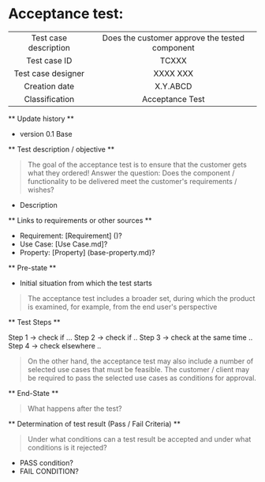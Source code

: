 # Acceptance test:


| | |
|:-:|:-:|
| Test case description | Does the customer approve the tested component |
| Test case ID | TCXXX |
| Test case designer | XXXX XXX |
| Creation date | X.Y.ABCD |
| Classification | Acceptance Test|


** Update history **

* version 0.1 Base

** Test description / objective **

> The goal of the acceptance test is to ensure that the customer gets what they ordered!
> Answer the question: Does the component / functionality to be delivered meet the customer's requirements / wishes?

* Description

** Links to requirements or other sources **

* Requirement: [Requirement] ()?
* Use Case: [Use Case.md]?
* Property: [Property] (base-property.md)?

** Pre-state **

* Initial situation from which the test starts

> The acceptance test includes a broader set, during which the product is examined, for example, from the end user's perspective

** Test Steps **

Step 1 -> check if ...
Step 2 -> check if ..
Step 3 -> check at the same time ..
Step 4 -> check elsewhere ..

> On the other hand, the acceptance test may also include a number of selected use cases that must be feasible.
The customer / client may be required to pass the selected use cases as conditions for approval.



** End-State **

> What happens after the test?


** Determination of test result (Pass / Fail Criteria) **

> Under what conditions can a test result be accepted and under what conditions is it rejected?

* PASS condition?
* FAIL CONDITION?